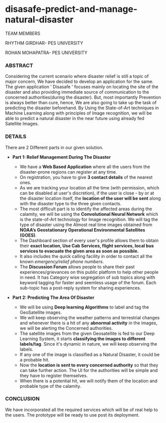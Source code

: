 # disasafe-predict-and-manage-natural-disaster

TEAM MEMBERS

RHYTHM GIRDHAR- PES UNIVERSITY

ROHAN MOHAPATRA- PES UNIVERSITY

### ABSTRACT
Considering the current scenario where disaster relief is still a topic of major concern, We have decided to develop an application for
the same. The given application ' Disasafe ' focuses mainly on locating the site of the disaster and also providing immediate 
source of communication to the concerned authorities(during the disaster). But, most importantly Prevention is always better than cure, 
hence, We are also going to take up the task of predicting the disaster beforehand. By Using the State-of-Art techniques in Machine         Learning along with principles of Image recognition, we will be able to predict a natural disaster in the near future using already fed     Satellite Images.
    
### DETAILS
There are 2 Different parts in our given solution.  
* **Part 1: Relief Management During The Disaster**
  - We have a **Web Based Application** where all the users from the disaster-prone regions can register at any time. 
  - On registration, you have to give **3 contact details** of the nearest ones. 
  - As we are tracking your location all the time (with permission, which can be disabled at user's discretion), if the user is close - by or at the disaster location itself, the **location of the user will be sent** along with the disaster type to the three given contacts. 
  - The most difficult part is to identify the affected areas during the calamity, we will be using the **Convolutional Neural Network** which is the state-of-Art technology for Image recognition. We will tag the type of disaster using the Almost real time images obtained from  **NOAA’s Geostationary Operational Environmental Satellites (GOES)**. 
  - The Dashboard section of every user's profile allows them to obtain their **exact location, Use Cab Services, flight services, local bus services to evacuate the given area as soon as possible.** 
  - It also includes the quick calling facility in order to contact all the known *emergency/relief phone numbers*.
  - The **Discussion Forum** allows people to share their past experiences/grievances on this public platform to help other people in need. It has Category wise segregation of sub topics along with keyword tagging for faster and seemless usage of the forum. Each sub-topic has a post-reply system for sharing experiences.
  
* **Part 2: Predicting The Area Of Disaster**
  - We will be using **Deep learning Algorithms** to label and tag the GeoSatellite images. 
  - We will keep observing the weather patterns and terrestrial changes and whenever there is a hit of any **abnormal activity** in the images, we will be alerting the Concerned authorities. 
  - The satellite images from the given Geosatellite is fed to our Deep Learning System, it starts **classifying the images to different labels/tag**. Since it's dynamic in nature, we will keep observing the labels.
  - If any one of the image is classified as a Natural Disaster, it could be a probable hit.
  - Now the **location is sent to every concerned authority** so that they can take further action. The UI for the authorities will be simple and they have to register themselves.
  - When there is a potential hit, we will notify them of the location and probable type of the calamity.
 
 ### CONCLUSION
 We have incorporated all the required services which will be of real help to the users. The prototype will be ready to use post its deployment. 
 
